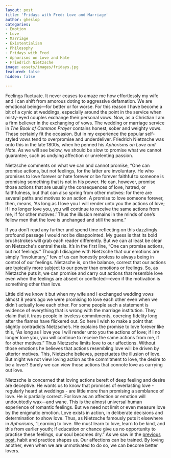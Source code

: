 ```yaml
---
layout: post
title: 'Fridays with Fred: Love and Marriage'
author: gheslop
categories:
- Emotion
- Love
- Marriage
- Existentialism
- Philosophy
- Fridays with Fred
- Aphorisms on Love and Hate
- Friedrich Nietzsche
image: assets/images/fridays.jpg
featured: false
hidden: false

---
```

Feelings fluctuate. It never ceases to amaze me how effortlessly my wife and I can shift from amorous doting to aggressive defamation. We are emotional beings—for better or for worse. For this reason I have become a bit of a cynic at weddings, especially around the point in the service when misty-eyed couples exchange their personal vows. Now, as a Christian I am a firm believer in the exchanging of vows. The wedding or marriage service in _The Book of Common Prayer_ contains honest, sober and weighty vows. These certainly fit the occasion. But in my experience the popular self-styled vows tend to overpromise and underdeliver. Friedrich Nietzsche was onto this in the late 1800s, when he penned his _Aphorisms on Love and Hate_. As we will see below, we should be slow to promise what we cannot guarantee, such as undying affection or unrelenting passion.

Nietzsche comments on what we can and cannot promise, “One can promise actions, but not feelings, for the latter are involuntary. He who promises to love forever or hate forever or be forever faithful to someone is promising something that is not in his power. He can, however, promise those actions that are usually the consequences of love, hatred, or faithfulness, but that can also spring from other motives: for there are several paths and motives to an action. A promise to love someone forever, then, means, ‘As long as I love you I will render unto you the actions of love; if I no longer love you, you will continue to receive the same actions from me, if for other motives.’ Thus the illusion remains in the minds of one’s fellow men that the love is unchanged and still the same.”

If you don’t read any further and spend time reflecting on this dazzlingly profound passage I would not be disappointed. My guess is that its bold brushstrokes will grab each reader differently. But we can at least be clear on Nietzsche's central thesis. It’s in the first line, “One can promise actions, but not feelings.” Though I disagree with Nietzsche that our emotions are simply “involuntary,” few of us can honestly profess to always being in control of our feelings. Nietzsche is, on the balance, correct that our actions are typically more subject to our power than emotions or feelings. So, as Nietzsche puts it, we can promise and carry out actions that resemble love even when the feelings are absent or conflicted—even if the motivation is something other than love.

Little did we know it but when my wife and I exchanged wedding vows almost 8 years ago we were promising to love each other even when we didn’t actually love each other. For some people such a statement is evidence of everything that is wrong with the marriage institution. They claim that it traps people in loveless commitments, coercing fidelity long after the flames have flickered out. So here I wish to make a point that slightly contradicts Nietzsche’s. He explains the promise to love forever like this, “As long as I love you I will render unto you the actions of love; if I no longer love you, you will continue to receive the same actions from me, if for other motives.” Thus Nietzsche limits love to our affections. Without those emotions he believes that actions resembling love will be driven by ulterior motives. This, Nietzsche believes, perpetuates the illusion of love. But might we not view loving action as the commitment to love, the desire to be a lover? Surely we can view those actions that connote love as carrying out love.

Nietzsche is concerned that loving actions bereft of deep feeling and desire are deceptive. He wants us to know that promises of everlasting love - regularly heard at weddings - are little more than promising a semblance of love. He is partially correct. For love as an affection or emotion will undoubtedly wax—and wane. This is the almost universal human experience of romantic feelings. But we need not limit or even measure love by the enigmatic emotion. Love exists in action, in deliberate decisions and determination to show love. Thus, as Nietzsche famously puts it elsewhere in _Aphorisms_, “Learning to love. We must learn to love, learn to be kind, and this from earlier youth; if education or chance give us no opportunity to practise these feelings, our soul becomes dry.” As we saw in the [previous post](https://rekindle.co.za/content/2020-07-31-fridays-with-fred "How habits shape us"), habit and practice shapes us. Our affections can be trained. By loving another, even when we are unmotivated to do so, we can become better lovers.